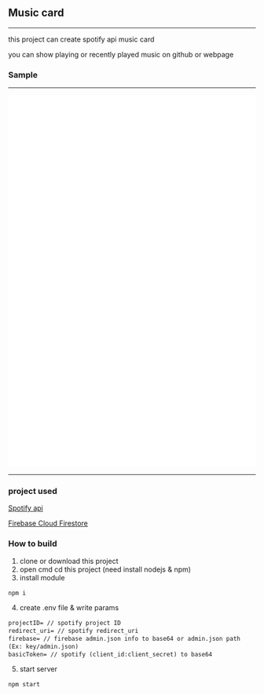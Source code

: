 ## Music card

----        
this project can create spotify api music card 

you can show playing or recently played music on github or webpage      
### Sample

--- 

<img src="https://raw.githubusercontent.com/EndRollModel/Music-card/master/sample/sample.svg" alt="this is sample">

----

### project used
[Spotify api](https://developer.spotify.com/)

[Firebase Cloud Firestore](https://firebase.google.com/)

### How to build

1. clone or download this project   
2. open cmd cd this project (need install nodejs & npm)     
3. install module      
``` shell
npm i 
```
4. create .env file & write params      
``` text
projectID= // spotify project ID
redirect_uri= // spotify redirect_uri
firebase= // firebase admin.json info to base64 or admin.json path (Ex: key/admin.json) 
basicToken= // spotify (client_id:client_secret) to base64
```
5. start server     
```shell
npm start 
```
